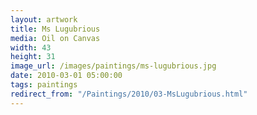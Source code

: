 ```yaml
---
layout: artwork
title: Ms Lugubrious
media: Oil on Canvas
width: 43
height: 31
image_url: /images/paintings/ms-lugubrious.jpg
date: 2010-03-01 05:00:00
tags: paintings
redirect_from: "/Paintings/2010/03-MsLugubrious.html"
---
```

